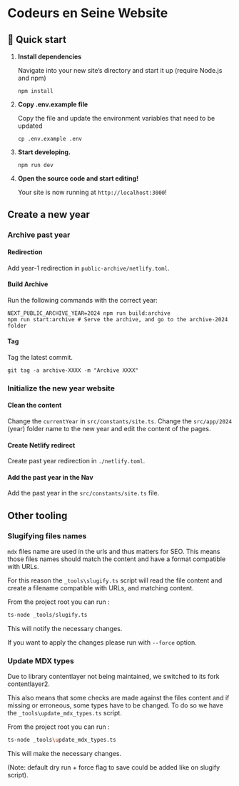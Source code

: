 # Codeurs en Seine Website

## 🚀 Quick start

1.  **Install dependencies**

    Navigate into your new site’s directory and start it up (require Node.js and npm)

    ```shell
    npm install
    ```

1.  **Copy .env.example file**

    Copy the file and update the environment variables that need to be updated

    ```shell
    cp .env.example .env
    ```

1.  **Start developing.**

    ```shell
    npm run dev
    ```

1.  **Open the source code and start editing!**

    Your site is now running at `http://localhost:3000`!

## Create a new year

### Archive past year

#### Redirection

Add year-1 redirection in `public-archive/netlify.toml`.

#### Build Archive

Run the following commands with the correct year:

```shell
NEXT_PUBLIC_ARCHIVE_YEAR=2024 npm run build:archive
npm run start:archive # Serve the archive, and go to the archive-2024 folder
```

#### Tag

Tag the latest commit.

`git tag -a archive-XXXX -m "Archive XXXX"`

### Initialize the new year website

#### Clean the content

Change the `currentYear` in `src/constants/site.ts`.
Change the `src/app/2024` (year) folder name to the new year and edit the content of the pages.

#### Create Netlify redirect

Create past year redirection in `./netlify.toml`.

#### Add the past year in the Nav

Add the past year in the `src/constants/site.ts` file.

## Other tooling

### Slugifying files names

`mdx` files name are used in the urls and thus matters for SEO. This means those files names should match the content and have a format compatible with URLs.

For this reason the `_tools\slugify.ts` script will read the file content and create a filename compatible with URLs, and matching content.

From the project root you can run : 

```bash
ts-node _tools/slugify.ts
```
This will notify the necessary changes.

If you want to apply the changes please run with `--force` option.

### Update MDX types

Due to library contentlayer not being maintained, we switched to its fork contentlayer2. 

This also means that some checks are made against the files content and if missing or erroneous, some types have to be changed. To do so we have the `_tools\update_mdx_types.ts` script.

From the project root you can run : 

```bash
ts-node _tools\update_mdx_types.ts
```
This will make the necessary changes.

(Note: default dry run + force flag to save could be added like on slugify script).
